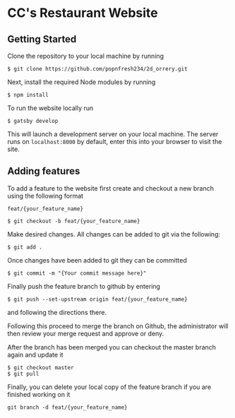 # CC's Restaurant Website

## Getting Started
Clone the repository to your local machine by running

```
$ git clone https://github.com/popnfresh234/2d_orrery.git
```

Next, install the required Node modules by running

```
$ npm install
```

To run the website locally run 

```
$ gatsby develop
```

This will launch a development server on your local machine.  The server runs on `localhost:8000` by default, enter this into your browser to visit the site.

## Adding features

To add a feature to the website first create and checkout a new branch using the following format

```
feat/{your_feature_name}

```

```
$ git checkout -b feat/{your_feature_name}
```

Make desired changes.  All changes can be added to git via the following:

```
$ git add .
```

Once changes have been added to git they can be committed

```
$ git commit -m "{Your commit message here}"
```

Finally push the feature branch to github by entering

```
$ git push --set-upstream origin feat/{your_feature_name}
```
and following the directions there.

Following this proceed to merge the branch on Github, the administrator will then review your merge request and approve or deny.

After the branch has been merged you can checkout the master branch again and update it

```
$ git checkout master
$ git pull
```

Finally, you can delete your local copy of the feature branch if you are finished working on it

```
git branch -d feat/{your_feature_name}
```

